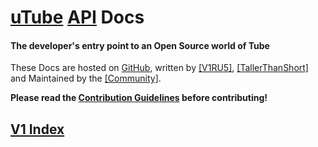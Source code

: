 # [uTube](https://OSuTube.nl) [API](https://api.osutube.nl) Docs
#### The developer's entry point to an Open Source world of Tube

These Docs are hosted on [GitHub](https://github.com/Common-Codes/docs.utube), written by [[V1RU5]](https://github.com/jodri-code), [[TallerThanShort]](https://github.com/TallerThanShort) and Maintained by the [[Community]](https://github.com/Common-Codes/docs.utube/graphs/contributors).

**Please read the [Contribution Guidelines](https://docs.osutube.nl/contributing) before contributing!**

## [V1 Index](https://common-codes.github.io/docs.utube/v1)
